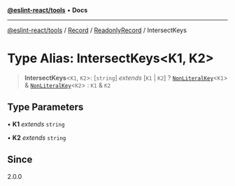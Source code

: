 [**@eslint-react/tools**](../../../../../README.md) • **Docs**

***

[@eslint-react/tools](../../../../../README.md) / [Record](../../../README.md) / [ReadonlyRecord](../README.md) / IntersectKeys

# Type Alias: IntersectKeys\<K1, K2\>

> **IntersectKeys**\<`K1`, `K2`\>: [`string`] *extends* [`K1` \| `K2`] ? [`NonLiteralKey`](NonLiteralKey.md)\<`K1`\> & [`NonLiteralKey`](NonLiteralKey.md)\<`K2`\> : `K1` & `K2`

## Type Parameters

• **K1** *extends* `string`

• **K2** *extends* `string`

## Since

2.0.0
